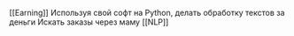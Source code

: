 [[Earning]]
Используя свой софт на Python, делать обработку текстов за деньги
Искать заказы через маму
[[NLP]]
